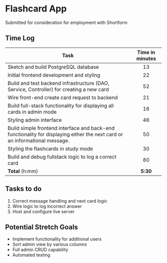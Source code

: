 # Flashcard App

Submitted for consideration for employment with Shortform

## Time Log

| Task                                                                                     | Time in minutes 
|------------------------------------------------------------------------------------------|:---------------:|
| Sketch and build PostgreSQL database                                                     |       13        |
| Initial frontend development and styling                                                 |       22        |
| Build and test backend infrastructure (DAO, Service, Controller) for creating a new card |       52        |
| Wire front-end create card request to backend                                            |       21        |
| Build full-stack functionality for displaying all cards in admin mode                    |       16        |
| Styling admin interface |       46        |
| Build simple frontend interface and back-end functionality for displaying either the next card or an informational message. |       50        |
| Styling the flashcards in study mode |       30        |
| Build and debug fullstack logic to log a correct card |       80        |
| **Total** (h:mm)                                                                         |    **5:30**     |

## Tasks to do

1. Correct message handling and next card logic
2. Wire logic to log incorrect answer
3. Host and configure live server

## Potential Stretch Goals
- Implement functionality for additional users
- Sort admin view by various columns
- Full admin CRUD capability
- Automated testing